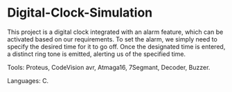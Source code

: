 # Digital-Clock-Simulation
This project is a digital clock integrated with an alarm feature, which can be activated based on our requirements.
To set the alarm, we simply need to specify the desired time for it to go off. Once the designated time is entered,
a distinct ring tone is emitted, alerting us of the specified time.

Tools: Proteus, CodeVision avr, Atmaga16, 7Segmant, Decoder, Buzzer.

Languages: C.
